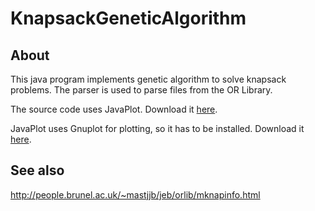 # KnapsackGeneticAlgorithm

## About

This java program implements genetic algorithm to solve knapsack problems. The parser is used to parse files from the OR Library.

The source code uses JavaPlot. Download it [here](http://javaplot.panayotis.com/).

JavaPlot uses Gnuplot for plotting, so it has to be installed. Download it [here](http://www.gnuplot.info/).

## See also

http://people.brunel.ac.uk/~mastjjb/jeb/orlib/mknapinfo.html
